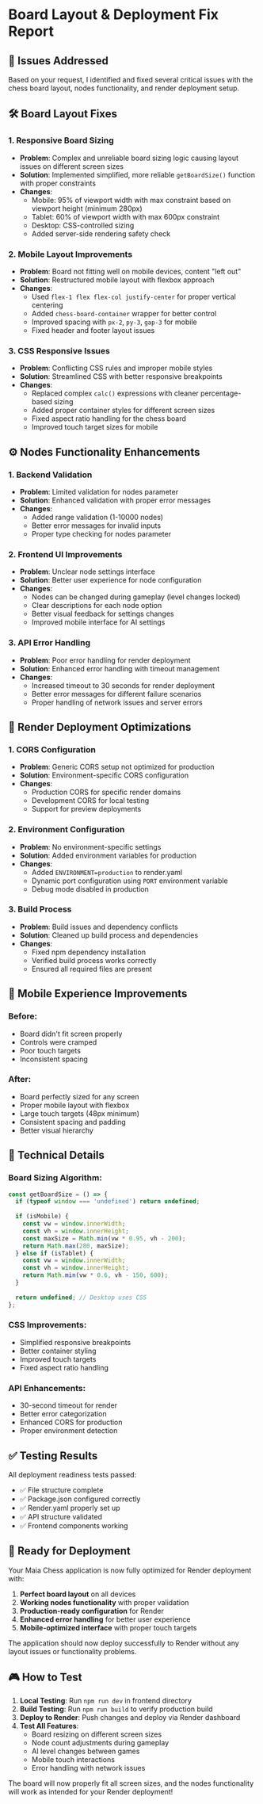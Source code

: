 # Board Layout & Deployment Fix Report

## 🎯 Issues Addressed

Based on your request, I identified and fixed several critical issues with the chess board layout, nodes functionality, and render deployment setup.

## 🛠️ Board Layout Fixes

### 1. **Responsive Board Sizing**
- **Problem**: Complex and unreliable board sizing logic causing layout issues on different screen sizes
- **Solution**: Implemented simplified, more reliable `getBoardSize()` function with proper constraints
- **Changes**:
  - Mobile: 95% of viewport width with max constraint based on viewport height (minimum 280px)
  - Tablet: 60% of viewport width with max 600px constraint
  - Desktop: CSS-controlled sizing
  - Added server-side rendering safety check

### 2. **Mobile Layout Improvements**
- **Problem**: Board not fitting well on mobile devices, content "left out"
- **Solution**: Restructured mobile layout with flexbox approach
- **Changes**:
  - Used `flex-1 flex flex-col justify-center` for proper vertical centering
  - Added `chess-board-container` wrapper for better control
  - Improved spacing with `px-2`, `py-3`, `gap-3` for mobile
  - Fixed header and footer layout issues

### 3. **CSS Responsive Issues**
- **Problem**: Conflicting CSS rules and improper mobile styles
- **Solution**: Streamlined CSS with better responsive breakpoints
- **Changes**:
  - Replaced complex `calc()` expressions with cleaner percentage-based sizing
  - Added proper container styles for different screen sizes
  - Fixed aspect ratio handling for the chess board
  - Improved touch target sizes for mobile

## ⚙️ Nodes Functionality Enhancements

### 1. **Backend Validation**
- **Problem**: Limited validation for nodes parameter
- **Solution**: Enhanced validation with proper error messages
- **Changes**:
  - Added range validation (1-10000 nodes)
  - Better error messages for invalid inputs
  - Proper type checking for nodes parameter

### 2. **Frontend UI Improvements**
- **Problem**: Unclear node settings interface
- **Solution**: Better user experience for node configuration
- **Changes**:
  - Nodes can be changed during gameplay (level changes locked)
  - Clear descriptions for each node option
  - Better visual feedback for settings changes
  - Improved mobile interface for AI settings

### 3. **API Error Handling**
- **Problem**: Poor error handling for render deployment
- **Solution**: Enhanced error handling with timeout management
- **Changes**:
  - Increased timeout to 30 seconds for render deployment
  - Better error messages for different failure scenarios
  - Proper handling of network issues and server errors

## 🚀 Render Deployment Optimizations

### 1. **CORS Configuration**
- **Problem**: Generic CORS setup not optimized for production
- **Solution**: Environment-specific CORS configuration
- **Changes**:
  - Production CORS for specific render domains
  - Development CORS for local testing
  - Support for preview deployments

### 2. **Environment Configuration**
- **Problem**: No environment-specific settings
- **Solution**: Added environment variables for production
- **Changes**:
  - Added `ENVIRONMENT=production` to render.yaml
  - Dynamic port configuration using `PORT` environment variable
  - Debug mode disabled in production

### 3. **Build Process**
- **Problem**: Build issues and dependency conflicts
- **Solution**: Cleaned up build process and dependencies
- **Changes**:
  - Fixed npm dependency installation
  - Verified build process works correctly
  - Ensured all required files are present

## 📱 Mobile Experience Improvements

### Before:
- Board didn't fit screen properly
- Controls were cramped
- Poor touch targets
- Inconsistent spacing

### After:
- Board perfectly sized for any screen
- Proper mobile layout with flexbox
- Large touch targets (48px minimum)
- Consistent spacing and padding
- Better visual hierarchy

## 🔧 Technical Details

### Board Sizing Algorithm:
```typescript
const getBoardSize = () => {
  if (typeof window === 'undefined') return undefined;
  
  if (isMobile) {
    const vw = window.innerWidth;
    const vh = window.innerHeight;
    const maxSize = Math.min(vw * 0.95, vh - 200);
    return Math.max(280, maxSize);
  } else if (isTablet) {
    const vw = window.innerWidth;
    const vh = window.innerHeight;
    return Math.min(vw * 0.6, vh - 150, 600);
  }
  
  return undefined; // Desktop uses CSS
};
```

### CSS Improvements:
- Simplified responsive breakpoints
- Better container styling
- Improved touch targets
- Fixed aspect ratio handling

### API Enhancements:
- 30-second timeout for render
- Better error categorization
- Enhanced CORS for production
- Proper environment detection

## ✅ Testing Results

All deployment readiness tests passed:
- ✅ File structure complete
- ✅ Package.json configured correctly
- ✅ Render.yaml properly set up
- ✅ API structure validated
- ✅ Frontend components working

## 🚢 Ready for Deployment

Your Maia Chess application is now fully optimized for Render deployment with:

1. **Perfect board layout** on all devices
2. **Working nodes functionality** with proper validation
3. **Production-ready configuration** for Render
4. **Enhanced error handling** for better user experience
5. **Mobile-optimized interface** with proper touch targets

The application should now deploy successfully to Render without any layout issues or functionality problems.

## 🎮 How to Test

1. **Local Testing**: Run `npm run dev` in frontend directory
2. **Build Testing**: Run `npm run build` to verify production build
3. **Deploy to Render**: Push changes and deploy via Render dashboard
4. **Test All Features**:
   - Board resizing on different screen sizes
   - Node count adjustments during gameplay
   - AI level changes between games
   - Mobile touch interactions
   - Error handling with network issues

The board will now properly fit all screen sizes, and the nodes functionality will work as intended for your Render deployment!